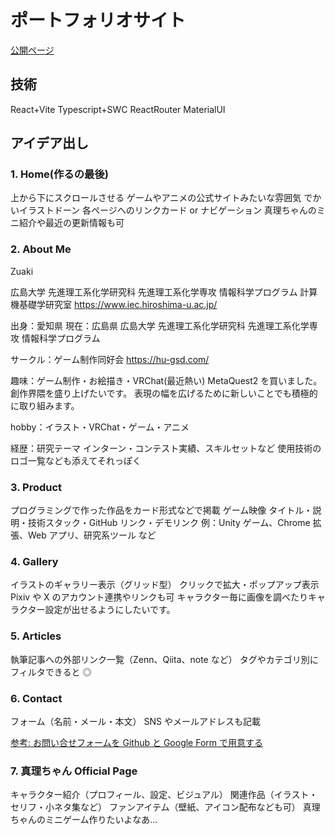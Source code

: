 # ポートフォリオサイト

[公開ページ](https://zuaki21.github.io/portfolio/)

## 技術

React+Vite
Typescript+SWC
ReactRouter
MaterialUI

## アイデア出し

### 1. Home(作るの最後)

上から下にスクロールさせる
ゲームやアニメの公式サイトみたいな雰囲気
でかいイラストドーン
各ページへのリンクカード or ナビゲーション
真理ちゃんのミニ紹介や最近の更新情報も可

### 2. About Me

Zuaki

広島大学 先進理工系化学研究科
先進理工系化学専攻 情報科学プログラム
計算機基礎学研究室 https://www.iec.hiroshima-u.ac.jp/

出身：愛知県 現在：広島県
広島大学 先進理工系化学研究科
先進理工系化学専攻 情報科学プログラム

サークル：ゲーム制作同好会 https://hu-gsd.com/

趣味：ゲーム制作・お絵描き・VRChat(最近熱い)
MetaQuest2 を買いました。創作界隈を盛り上げたいです。
表現の幅を広げるために新しいことでも積極的に取り組みます。

hobby：イラスト・VRChat・ゲーム・アニメ

経歴：研究テーマ
インターン・コンテスト実績、スキルセットなど
使用技術のロゴ一覧なども添えてそれっぽく

### 3. Product

プログラミングで作った作品をカード形式などで掲載
ゲーム映像
タイトル・説明・技術スタック・GitHub リンク・デモリンク
例：Unity ゲーム、Chrome 拡張、Web アプリ、研究系ツール など

### 4. Gallery

イラストのギャラリー表示（グリッド型）
クリックで拡大・ポップアップ表示
Pixiv や X のアカウント連携やリンクも可
キャラクター毎に画像を調べたりキャラクター設定が出せるようにしたいです。

### 5. Articles

執筆記事への外部リンク一覧（Zenn、Qiita、note など）
タグやカテゴリ別にフィルタできると ◎

### 6. Contact

フォーム（名前・メール・本文）
SNS やメールアドレスも記載

[参考: お問い合せフォームを Github と Google Form で用意する](https://qiita.com/nekoharuyuki/items/9d45bc380272769ec16c)

### 7. 真理ちゃん Official Page

キャラクター紹介（プロフィール、設定、ビジュアル）
関連作品（イラスト・セリフ・小ネタ集など）
ファンアイテム（壁紙、アイコン配布なども可）
真理ちゃんのミニゲーム作りたいよなあ...
